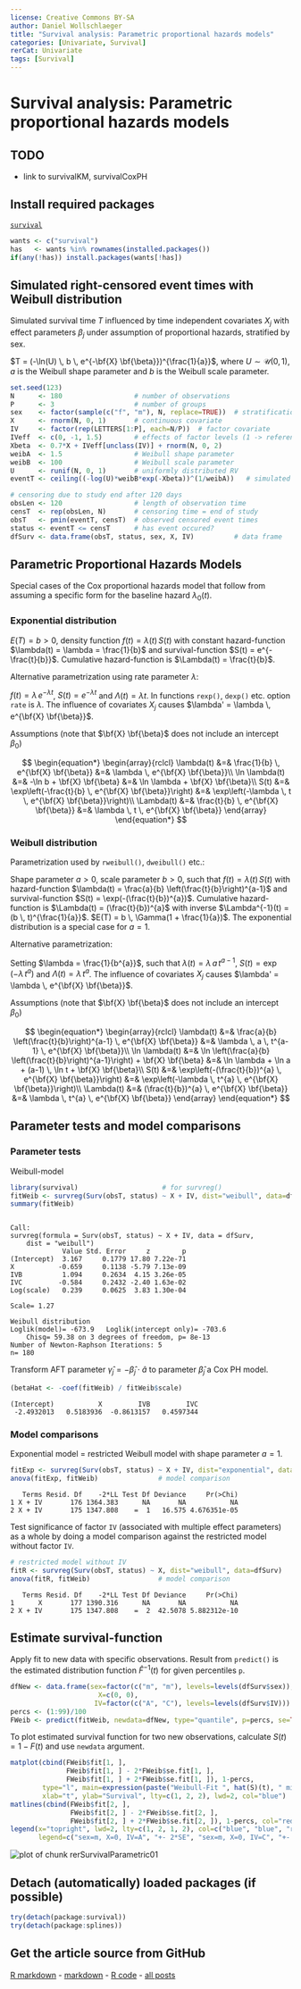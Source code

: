 ```yaml
---
license: Creative Commons BY-SA
author: Daniel Wollschlaeger
title: "Survival analysis: Parametric proportional hazards models"
categories: [Univariate, Survival]
rerCat: Univariate
tags: [Survival]
---
```


Survival analysis: Parametric proportional hazards models
=========================

TODO
-------------------------

 - link to survivalKM, survivalCoxPH

Install required packages
-------------------------

[`survival`](http://cran.r-project.org/package=survival)


```r
wants <- c("survival")
has   <- wants %in% rownames(installed.packages())
if(any(!has)) install.packages(wants[!has])
```

Simulated right-censored event times with Weibull distribution
-------------------------

Simulated survival time $T$ influenced by time independent covariates $X_{j}$ with effect parameters $\beta_{j}$ under assumption of proportional hazards, stratified by sex.

$T = (-\ln(U) \, b \, e^{-\bf{X} \bf{\beta}})^{\frac{1}{a}}$, where $U \sim \mathcal{U}(0, 1)$, $a$ is the Weibull shape parameter and $b$ is the Weibull scale parameter.


```r
set.seed(123)
N      <- 180                  # number of observations
P      <- 3                    # number of groups
sex    <- factor(sample(c("f", "m"), N, replace=TRUE))  # stratification factor
X      <- rnorm(N, 0, 1)       # continuous covariate
IV     <- factor(rep(LETTERS[1:P], each=N/P))  # factor covariate
IVeff  <- c(0, -1, 1.5)        # effects of factor levels (1 -> reference level)
Xbeta  <- 0.7*X + IVeff[unclass(IV)] + rnorm(N, 0, 2)
weibA  <- 1.5                  # Weibull shape parameter
weibB  <- 100                  # Weibull scale parameter
U      <- runif(N, 0, 1)       # uniformly distributed RV
eventT <- ceiling((-log(U)*weibB*exp(-Xbeta))^(1/weibA))   # simulated event time

# censoring due to study end after 120 days
obsLen <- 120                  # length of observation time
censT  <- rep(obsLen, N)       # censoring time = end of study
obsT   <- pmin(eventT, censT)  # observed censored event times
status <- eventT <= censT      # has event occured?
dfSurv <- data.frame(obsT, status, sex, X, IV)          # data frame
```

Parametric Proportional Hazards Models
-------------------------

Special cases of the Cox proportional hazards model that follow from assuming a specific form for the baseline hazard $\lambda_{0}(t)$.

### Exponential distribution

$E(T) = b > 0$, density function $f(t) = \lambda(t) \, S(t)$ with constant hazard-function $\lambda(t) = \lambda = \frac{1}{b}$ and survival-function $S(t) = e^{-\frac{t}{b}}$. Cumulative hazard-function is $\Lambda(t) = \frac{t}{b}$.

Alternative parametrization using rate parameter $\lambda$:

$f(t) = \lambda \, e^{-\lambda t}$, $S(t) = e^{-\lambda t}$ and $\Lambda(t) = \lambda t$. In functions `rexp()`, `dexp()` etc. option `rate` is $\lambda$. The influence of covariates $X_{j}$ causes $\lambda' = \lambda \, e^{\bf{X} \bf{\beta}}$. 

Assumptions (note that $\bf{X} \bf{\beta}$ does not include an intercept $\beta_{0}$)

$$
\begin{equation*}
\begin{array}{rclcl}
\lambda(t)     &=& \frac{1}{b} \, e^{\bf{X} \bf{\beta}} &=& \lambda \, e^{\bf{X} \bf{\beta}}\\
\ln \lambda(t) &=& -\ln b + \bf{X} \bf{\beta} &=& \ln \lambda + \bf{X} \bf{\beta}\\
S(t)           &=& \exp\left(-\frac{t}{b} \, e^{\bf{X} \bf{\beta}}\right) &=& \exp\left(-\lambda \, t \, e^{\bf{X} \bf{\beta}}\right)\\
\Lambda(t)     &=& \frac{t}{b} \, e^{\bf{X} \bf{\beta}} &=& \lambda \, t \, e^{\bf{X} \bf{\beta}}
\end{array}
\end{equation*}
$$

### Weibull distribution

Parametrization used by `rweibull()`, `dweibull()` etc.:

Shape parameter $a > 0$, scale parameter $b > 0$, such that $f(t) = \lambda(t) \, S(t)$ with hazard-function $\lambda(t) = \frac{a}{b} \left(\frac{t}{b}\right)^{a-1}$ and survival-function $S(t) = \exp(-(\frac{t}{b})^{a})$. Cumulative hazard-function is $\Lambda(t) = (\frac{t}{b})^{a}$ with inverse $\Lambda^{-1}(t) = (b \, t)^{\frac{1}{a}}$. $E(T) = b \, \Gamma(1 + \frac{1}{a})$. The exponential distribution is a special case for $a = 1$.

Alternative parametrization:

Setting $\lambda = \frac{1}{b^{a}}$, such that $\lambda(t) = \lambda \, a \, t^{a-1}$, $S(t) = \exp(-\lambda \, t^{a})$ and $\Lambda(t) = \lambda \, t^{a}$. The influence of covariates $X_{j}$ causes $\lambda' = \lambda \, e^{\bf{X} \bf{\beta}}$.

Assumptions (note that $\bf{X} \bf{\beta}$ does not include an intercept $\beta_{0}$)

$$
\begin{equation*}
\begin{array}{rclcl}
\lambda(t)     &=& \frac{a}{b} \left(\frac{t}{b}\right)^{a-1} \, e^{\bf{X} \bf{\beta}} &=& \lambda \, a \, t^{a-1} \, e^{\bf{X} \bf{\beta}}\\
\ln \lambda(t) &=& \ln \left(\frac{a}{b} \left(\frac{t}{b}\right)^{a-1}\right) + \bf{X} \bf{\beta} &=& \ln \lambda + \ln a + (a-1) \, \ln t + \bf{X} \bf{\beta}\\
S(t)           &=& \exp\left(-(\frac{t}{b})^{a} \, e^{\bf{X} \bf{\beta}}\right) &=& \exp\left(-\lambda \, t^{a} \, e^{\bf{X} \bf{\beta}}\right)\\
\Lambda(t)     &=& (\frac{t}{b})^{a} \, e^{\bf{X} \bf{\beta}} &=& \lambda \, t^{a} \, e^{\bf{X} \bf{\beta}}
\end{array}
\end{equation*}
$$

Parameter tests and model comparisons
-------------------------

### Parameter tests

Weibull-model


```r
library(survival)                     # for survreg()
fitWeib <- survreg(Surv(obsT, status) ~ X + IV, dist="weibull", data=dfSurv)
summary(fitWeib)
```

```

Call:
survreg(formula = Surv(obsT, status) ~ X + IV, data = dfSurv, 
    dist = "weibull")
             Value Std. Error     z        p
(Intercept)  3.167     0.1779 17.80 7.22e-71
X           -0.659     0.1138 -5.79 7.13e-09
IVB          1.094     0.2634  4.15 3.26e-05
IVC         -0.584     0.2432 -2.40 1.63e-02
Log(scale)   0.239     0.0625  3.83 1.30e-04

Scale= 1.27 

Weibull distribution
Loglik(model)= -673.9   Loglik(intercept only)= -703.6
	Chisq= 59.38 on 3 degrees of freedom, p= 8e-13 
Number of Newton-Raphson Iterations: 5 
n= 180 
```

Transform AFT parameter $\hat{\gamma}_{j} = - \hat{\beta}_{j} \cdot \hat{a}$ to parameter $\hat{\beta}_{j}$ a Cox PH model.


```r
(betaHat <- -coef(fitWeib) / fitWeib$scale)
```

```
(Intercept)           X         IVB         IVC 
 -2.4932013   0.5183936  -0.8613157   0.4597344 
```

### Model comparisons

Exponential model = restricted Weibull model with shape parameter $a = 1$.


```r
fitExp <- survreg(Surv(obsT, status) ~ X + IV, dist="exponential", data=dfSurv)
anova(fitExp, fitWeib)               # model comparison
```

```
   Terms Resid. Df    -2*LL Test Df Deviance     Pr(>Chi)
1 X + IV       176 1364.383      NA       NA           NA
2 X + IV       175 1347.808    =  1   16.575 4.676351e-05
```

Test significance of factor `IV` (associated with multiple effect parameters) as a whole by doing a model comparison against the restricted model without factor `IV`.


```r
# restricted model without IV
fitR <- survreg(Surv(obsT, status) ~ X, dist="weibull", data=dfSurv)
anova(fitR, fitWeib)                 # model comparison
```

```
   Terms Resid. Df    -2*LL Test Df Deviance     Pr(>Chi)
1      X       177 1390.316      NA       NA           NA
2 X + IV       175 1347.808    =  2  42.5078 5.882312e-10
```

Estimate survival-function
-------------------------

Apply fit to new data with specific observations. Result from `predict()` is the estimated distribution function $\hat{F}^{-1}(t)$ for given percentiles `p`.


```r
dfNew <- data.frame(sex=factor(c("m", "m"), levels=levels(dfSurv$sex)),
                      X=c(0, 0),
                     IV=factor(c("A", "C"), levels=levels(dfSurv$IV)))
percs <- (1:99)/100
FWeib <- predict(fitWeib, newdata=dfNew, type="quantile", p=percs, se=TRUE)
```

To plot estimated survival function for two new observations, calculate $S(t) = 1-F(t)$ and use `newdata` argument.


```r
matplot(cbind(FWeib$fit[1, ],
              FWeib$fit[1, ] - 2*FWeib$se.fit[1, ],
              FWeib$fit[1, ] + 2*FWeib$se.fit[1, ]), 1-percs,
        type="l", main=expression(paste("Weibull-Fit ", hat(S)(t), " mit SE")),
        xlab="t", ylab="Survival", lty=c(1, 2, 2), lwd=2, col="blue")
matlines(cbind(FWeib$fit[2, ],
               FWeib$fit[2, ] - 2*FWeib$se.fit[2, ],
               FWeib$fit[2, ] + 2*FWeib$se.fit[2, ]), 1-percs, col="red", lwd=2)
legend(x="topright", lwd=2, lty=c(1, 2, 1, 2), col=c("blue", "blue", "red", "red"),
       legend=c("sex=m, X=0, IV=A", "+- 2*SE", "sex=m, X=0, IV=C", "+- 2*SE"))
```

![plot of chunk rerSurvivalParametric01](../content/assets/figure/rerSurvivalParametric01-1.png) 

Detach (automatically) loaded packages (if possible)
-------------------------


```r
try(detach(package:survival))
try(detach(package:splines))
```

Get the article source from GitHub
----------------------------------------------

[R markdown](https://github.com/dwoll/RExRepos/raw/master/Rmd/survivalParametric.Rmd) - [markdown](https://github.com/dwoll/RExRepos/raw/master/md/survivalParametric.md) - [R code](https://github.com/dwoll/RExRepos/raw/master/R/survivalParametric.R) - [all posts](https://github.com/dwoll/RExRepos/)
